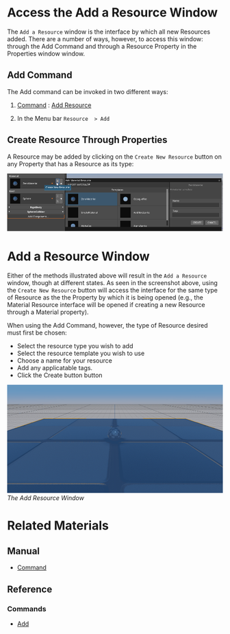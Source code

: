 
 # Access the Add a Resource Window

The `Add a Resource` window is the interface by which all new Resources added. There are a number of ways, however, to access this window: through the Add Command and through a Resource Property in the Properties window window.

 ## Add Command

The Add command can be invoked in two different ways:

1. [ Command](https://github.com/ZilchEngine/ZilchDocs/blob/master/zero_editor_documentation/zeromanual/editor/editorcommands/commands.markdown) : [ Add Resource](https://github.com/ZilchEngine/ZilchDocs/blob/master/code_reference/command_reference.markdown#add)

2. In the Menu bar `Resource  > Add`

 ## Create Resource Through Properties

A Resource may be added by clicking on the `Create New Resource` button on any Property that has a Resource as its type:



![AddResourceThroughProperty](https://raw.githubusercontent.com/ZilchEngine/ZilchFiles/master/doc_files/48321.png)


 # Add a Resource Window

Either of the methods illustrated above will result in the `Add a Resource` window, though at different states. As seen in the screenshot above,  using the `Create New Resource` button will access the interface for the same type of Resource as the the Property by which it is being opened (e.g., the Material Resource interface will be opened if creating a new Resource through a Material property).

When using the Add Command, however, the type of Resource desired must first be chosen:

 - Select the resource type you wish to add
  - Select the resource template you wish to use
  - Choose a name for your resource
  - Add any applicatable tags.
 - Click the Create button button



![AddResourceDialog](https://raw.githubusercontent.com/ZilchEngine/ZilchFiles/master/doc_files/47006.gif) *The Add Resource Window*



 # Related Materials
 ## Manual
- [Command](https://github.com/ZilchEngine/ZilchDocs/blob/master/zero_editor_documentation/zeromanual/editor/editorcommands.markdown)

 ## Reference
 ### Commands
- [ Add](https://github.com/ZilchEngine/ZilchDocs/blob/master/code_reference/command_reference.markdown#add) 

 